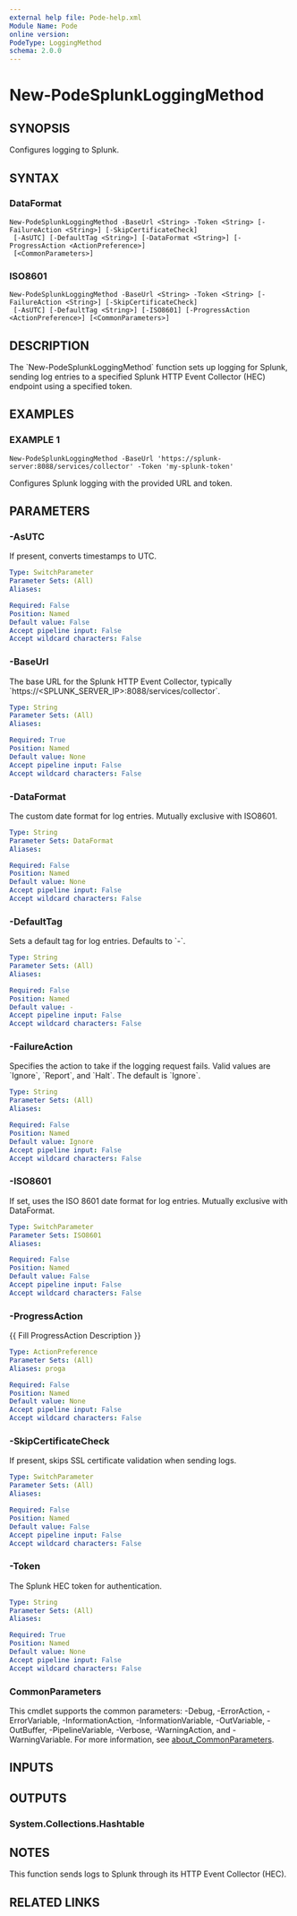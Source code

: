 ```yaml
---
external help file: Pode-help.xml
Module Name: Pode
online version:
PodeType: LoggingMethod
schema: 2.0.0
---
```


# New-PodeSplunkLoggingMethod

## SYNOPSIS
Configures logging to Splunk.

## SYNTAX

### DataFormat
```
New-PodeSplunkLoggingMethod -BaseUrl <String> -Token <String> [-FailureAction <String>] [-SkipCertificateCheck]
 [-AsUTC] [-DefaultTag <String>] [-DataFormat <String>] [-ProgressAction <ActionPreference>]
 [<CommonParameters>]
```

### ISO8601
```
New-PodeSplunkLoggingMethod -BaseUrl <String> -Token <String> [-FailureAction <String>] [-SkipCertificateCheck]
 [-AsUTC] [-DefaultTag <String>] [-ISO8601] [-ProgressAction <ActionPreference>] [<CommonParameters>]
```

## DESCRIPTION
The \`New-PodeSplunkLoggingMethod\` function sets up logging for Splunk, sending log entries to a specified Splunk HTTP Event Collector (HEC) endpoint using a specified token.

## EXAMPLES

### EXAMPLE 1
```
New-PodeSplunkLoggingMethod -BaseUrl 'https://splunk-server:8088/services/collector' -Token 'my-splunk-token'
```

Configures Splunk logging with the provided URL and token.

## PARAMETERS

### -AsUTC
If present, converts timestamps to UTC.

```yaml
Type: SwitchParameter
Parameter Sets: (All)
Aliases:

Required: False
Position: Named
Default value: False
Accept pipeline input: False
Accept wildcard characters: False
```

### -BaseUrl
The base URL for the Splunk HTTP Event Collector, typically \`https://\<SPLUNK_SERVER_IP\>:8088/services/collector\`.

```yaml
Type: String
Parameter Sets: (All)
Aliases:

Required: True
Position: Named
Default value: None
Accept pipeline input: False
Accept wildcard characters: False
```

### -DataFormat
The custom date format for log entries.
Mutually exclusive with ISO8601.

```yaml
Type: String
Parameter Sets: DataFormat
Aliases:

Required: False
Position: Named
Default value: None
Accept pipeline input: False
Accept wildcard characters: False
```

### -DefaultTag
Sets a default tag for log entries.
Defaults to \`-\`.

```yaml
Type: String
Parameter Sets: (All)
Aliases:

Required: False
Position: Named
Default value: -
Accept pipeline input: False
Accept wildcard characters: False
```

### -FailureAction
Specifies the action to take if the logging request fails.
Valid values are \`Ignore\`, \`Report\`, and \`Halt\`.
The default is \`Ignore\`.

```yaml
Type: String
Parameter Sets: (All)
Aliases:

Required: False
Position: Named
Default value: Ignore
Accept pipeline input: False
Accept wildcard characters: False
```

### -ISO8601
If set, uses the ISO 8601 date format for log entries.
Mutually exclusive with DataFormat.

```yaml
Type: SwitchParameter
Parameter Sets: ISO8601
Aliases:

Required: False
Position: Named
Default value: False
Accept pipeline input: False
Accept wildcard characters: False
```

### -ProgressAction
{{ Fill ProgressAction Description }}

```yaml
Type: ActionPreference
Parameter Sets: (All)
Aliases: proga

Required: False
Position: Named
Default value: None
Accept pipeline input: False
Accept wildcard characters: False
```

### -SkipCertificateCheck
If present, skips SSL certificate validation when sending logs.

```yaml
Type: SwitchParameter
Parameter Sets: (All)
Aliases:

Required: False
Position: Named
Default value: False
Accept pipeline input: False
Accept wildcard characters: False
```

### -Token
The Splunk HEC token for authentication.

```yaml
Type: String
Parameter Sets: (All)
Aliases:

Required: True
Position: Named
Default value: None
Accept pipeline input: False
Accept wildcard characters: False
```

### CommonParameters
This cmdlet supports the common parameters: -Debug, -ErrorAction, -ErrorVariable, -InformationAction, -InformationVariable, -OutVariable, -OutBuffer, -PipelineVariable, -Verbose, -WarningAction, and -WarningVariable. For more information, see [about_CommonParameters](http://go.microsoft.com/fwlink/?LinkID=113216).

## INPUTS

## OUTPUTS

### System.Collections.Hashtable
## NOTES
This function sends logs to Splunk through its HTTP Event Collector (HEC).

## RELATED LINKS
